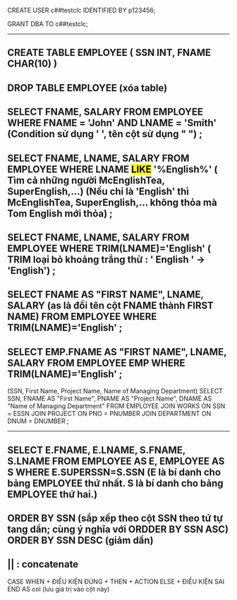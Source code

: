 CREATE USER c##testclc IDENTIFIED BY p123456;


GRANT DBA TO c##testclc; 

------------------------------------------------
CREATE TABLE EMPLOYEE
(
	SSN INT,
	FNAME CHAR(10)
)
------------------------------------------------
DROP TABLE EMPLOYEE (xóa table)
------------------------------------------------
SELECT FNAME, SALARY
FROM EMPLOYEE
WHERE FNAME = 'John' AND LNAME = 'Smith' (Condition sử dụng ' ', tên cột sử dụng " ")
;
------------------------------------------------
SELECT FNAME, LNAME, SALARY
FROM EMPLOYEE
WHERE LNAME <mark>LIKE</mark> '%English%' ( Tìm cả những người McEnglishTea, SuperEnglish,...) (Nếu chỉ là 'English' thì McEnglishTea, SuperEnglish,... không thỏa mà Tom English mới thỏa)
;
------------------------------------------------
SELECT FNAME, LNAME, SALARY
FROM EMPLOYEE
WHERE TRIM(LNAME)='English'  ( TRIM loại bỏ khoảng trắng thừ : '   English ' -> 'English')
;
------------------------------------------------
SELECT FNAME AS "FIRST NAME", LNAME, SALARY (as là đổi tên cột FNAME thành FIRST NAME)
FROM EMPLOYEE
WHERE TRIM(LNAME)='English'
;
------------------------------------------------
SELECT EMP.FNAME AS "FIRST NAME", LNAME, SALARY
FROM EMPLOYEE EMP
WHERE TRIM(LNAME)='English'
;
------------------------------------------------
(SSN, First Name, Project Name, Name of Managing Department)
SELECT SSN, FNAME AS "First Name", PNAME AS "Project Name", DNAME AS "Name of Managing Department"
FROM EMPLOYEE JOIN WORKS ON SSN = ESSN
JOIN PROJECT ON PNO = PNUMBER
JOIN DEPARTMENT ON DNUM = DNUMBER
;

------------------------------------------------
SELECT E.FNAME, E.LNAME, S.FNAME, S.LNAME
FROM EMPLOYEE AS E, EMPLOYEE AS S
WHERE E.SUPERSSN=S.SSN
(E là bí danh cho bảng EMPLOYEE thứ nhất.
S là bí danh cho bảng EMPLOYEE thứ hai.)
------------------------------------------------
ORDER BY SSN (sắp xếp theo cột SSN theo tứ tự tang dần; cùng ý nghĩa với ORDDER BY SSN ASC)
ORDER BY SSN DESC (giảm dần)
------------------------------------------------
|| : concatenate
------------------------------------------------
CASE
	WHEN +  ĐIỀU KIỆN ĐÚNG + THEN + ACTION
	ELSE +  ĐIỀU KIỆN SAI
END AS col (lưu giá trị vào cột này)

